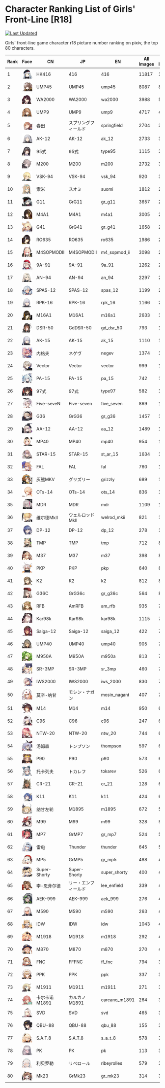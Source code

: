 # Character Ranking List of Girls' Front-Line [R18]

[![Last Updated](https://img.shields.io/endpoint?url=https://gist.githubusercontent.com/narugo1992/254442dea2e77cf46366df97f499242f/raw/data_last_update.json)](https://huggingface.co/datasets/deepghs/game_characters)

Girls' front-line game character r18 picture number ranking on pixiv, the top 80 characters. 

|   Rank | Face                                              | CN           | JP           | EN            |   All Images |   R18 Images |
|--------|---------------------------------------------------|--------------|--------------|---------------|--------------|--------------|
|      1 | ![416](./images/logo_416.png)                     | HK416        | 416          | 416           |        11817 |         1628 |
|      2 | ![ump45](./images/logo_ump45.png)                 | UMP45        | UMP45        | ump45         |         8087 |          861 |
|      3 | ![wa2000](./images/logo_wa2000.png)               | WA2000       | WA2000       | wa2000        |         3988 |          516 |
|      4 | ![ump9](./images/logo_ump9.png)                   | UMP9         | UMP9         | ump9          |         4717 |          447 |
|      5 | ![springfield](./images/logo_springfield.png)     | 春田           | スプリングフィールド   | springfield   |         2704 |          399 |
|      6 | ![ak_12](./images/logo_ak_12.png)                 | AK-12        | AK-12        | ak_12         |         2733 |          336 |
|      7 | ![type95](./images/logo_type95.png)               | 95式          | 95式          | type95        |         1115 |          326 |
|      8 | ![m200](./images/logo_m200.png)                   | M200         | M200         | m200          |         2732 |          308 |
|      9 | ![vsk_94](./images/logo_vsk_94.png)               | VSK-94       | VSK-94       | vsk_94        |          920 |          305 |
|     10 | ![suomi](./images/logo_suomi.png)                 | 索米           | スオミ          | suomi         |         1812 |          281 |
|     11 | ![gr_g11](./images/logo_gr_g11.png)               | G11          | GrG11        | gr_g11        |         3657 |          273 |
|     12 | ![m4a1](./images/logo_m4a1.png)                   | M4A1         | M4A1         | m4a1          |         3005 |          267 |
|     13 | ![gr_g41](./images/logo_gr_g41.png)               | G41          | GrG41        | gr_g41        |         1658 |          260 |
|     14 | ![ro635](./images/logo_ro635.png)                 | RO635        | RO635        | ro635         |         1986 |          259 |
|     15 | ![m4_sopmod_ii](./images/logo_m4_sopmod_ii.png)   | M4SOPMODII   | M4SOPMODII   | m4_sopmod_ii  |         3098 |          251 |
|     16 | ![9a_91](./images/logo_9a_91.png)                 | 9A-91        | 9A-91        | 9a_91         |         1262 |          224 |
|     17 | ![an_94](./images/logo_an_94.png)                 | AN-94        | AN-94        | an_94         |         2297 |          215 |
|     18 | ![spas_12](./images/logo_spas_12.png)             | SPAS-12      | SPAS-12      | spas_12       |         1199 |          215 |
|     19 | ![rpk_16](./images/logo_rpk_16.png)               | RPK-16       | RPK-16       | rpk_16        |         1166 |          201 |
|     20 | ![m16a1](./images/logo_m16a1.png)                 | M16A1        | M16A1        | m16a1         |         2633 |          198 |
|     21 | ![gd_dsr_50](./images/logo_gd_dsr_50.png)         | DSR-50       | GdDSR-50     | gd_dsr_50     |          793 |          196 |
|     22 | ![ak_15](./images/logo_ak_15.png)                 | AK-15        | AK-15        | ak_15         |         1110 |          187 |
|     23 | ![negev](./images/logo_negev.png)                 | 内格夫          | ネゲヴ          | negev         |         1374 |          183 |
|     24 | ![vector](./images/logo_vector.png)               | Vector       | Vector       | vector        |          999 |          166 |
|     25 | ![pa_15](./images/logo_pa_15.png)                 | PA-15        | PA-15        | pa_15         |          742 |          162 |
|     26 | ![type97](./images/logo_type97.png)               | 97式          | 97式          | type97        |          582 |          145 |
|     27 | ![five_seven](./images/logo_five_seven.png)       | Five-seveN   | Five-seven   | five_seven    |          869 |          144 |
|     28 | ![gr_g36](./images/logo_gr_g36.png)               | G36          | GrG36        | gr_g36        |         1457 |          143 |
|     29 | ![aa_12](./images/logo_aa_12.png)                 | AA-12        | AA-12        | aa_12         |         1489 |          142 |
|     30 | ![mp40](./images/logo_mp40.png)                   | MP40         | MP40         | mp40          |          954 |          135 |
|     31 | ![st_ar_15](./images/logo_st_ar_15.png)           | STAR-15      | STAR-15      | st_ar_15      |         1634 |          133 |
|     32 | ![fal](./images/logo_fal.png)                     | FAL          | FAL          | fal           |          760 |          132 |
|     33 | ![grizzly](./images/logo_grizzly.png)             | 灰熊MKV        | グリズリー        | grizzly       |          689 |          118 |
|     34 | ![ots_14](./images/logo_ots_14.png)               | OTs-14       | OTs-14       | ots_14        |          836 |          114 |
|     35 | ![mdr](./images/logo_mdr.png)                     | MDR          | MDR          | mdr           |         1109 |          112 |
|     36 | ![welrod_mkii](./images/logo_welrod_mkii.png)     | 维尔德MkⅡ       | ウェルロッドMkII   | welrod_mkii   |          821 |          111 |
|     37 | ![dp_12](./images/logo_dp_12.png)                 | DP-12        | DP-12        | dp_12         |          278 |          101 |
|     38 | ![tmp](./images/logo_tmp.png)                     | TMP          | TMP          | tmp           |          712 |           89 |
|     39 | ![m37](./images/logo_m37.png)                     | M37          | M37          | m37           |          398 |           87 |
|     40 | ![pkp](./images/logo_pkp.png)                     | PKP          | PKP          | pkp           |          640 |           85 |
|     41 | ![k2](./images/logo_k2.png)                       | K2           | K2           | k2            |          812 |           83 |
|     42 | ![gr_g36c](./images/logo_gr_g36c.png)             | G36C         | GrG36c       | gr_g36c       |          564 |           82 |
|     43 | ![am_rfb](./images/logo_am_rfb.png)               | RFB          | AmRFB        | am_rfb        |          935 |           77 |
|     44 | ![kar98k](./images/logo_kar98k.png)               | Kar98k       | Kar98k       | kar98k        |         1115 |           74 |
|     45 | ![saiga_12](./images/logo_saiga_12.png)           | Saiga-12     | Saiga-12     | saiga_12      |          422 |           73 |
|     46 | ![ump40](./images/logo_ump40.png)                 | UMP40        | UMP40        | ump40         |          905 |           72 |
|     47 | ![m950a](./images/logo_m950a.png)                 | M950A        | M950A        | m950a         |          813 |           72 |
|     48 | ![sr_3mp](./images/logo_sr_3mp.png)               | SR-3MP       | SR-3MP       | sr_3mp        |          460 |           72 |
|     49 | ![iws_2000](./images/logo_iws_2000.png)           | IWS2000      | IWS2000      | iws_2000      |          830 |           71 |
|     50 | ![mosin_nagant](./images/logo_mosin_nagant.png)   | 莫辛-纳甘        | モシン・ナガン      | mosin_nagant  |          407 |           70 |
|     51 | ![m14](./images/logo_m14.png)                     | M14          | M14          | m14           |          950 |           69 |
|     52 | ![c96](./images/logo_c96.png)                     | C96          | C96          | c96           |          247 |           69 |
|     53 | ![ntw_20](./images/logo_ntw_20.png)               | NTW-20       | NTW-20       | ntw_20        |          744 |           68 |
|     54 | ![thompson](./images/logo_thompson.png)           | 汤姆森          | トンプソン        | thompson      |          597 |           66 |
|     55 | ![p90](./images/logo_p90.png)                     | P90          | P90          | p90           |          573 |           66 |
|     56 | ![tokarev](./images/logo_tokarev.png)             | 托卡列夫         | トカレフ         | tokarev       |          526 |           65 |
|     57 | ![cr_21](./images/logo_cr_21.png)                 | CR-21        | CR-21        | cr_21         |          128 |           61 |
|     58 | ![k11](./images/logo_k11.png)                     | K11          | K11          | k11           |          424 |           60 |
|     59 | ![m1895](./images/logo_m1895.png)                 | 纳甘左轮         | M1895        | m1895         |          672 |           56 |
|     60 | ![m99](./images/logo_m99.png)                     | M99          | M99          | m99           |          328 |           55 |
|     61 | ![gr_mp7](./images/logo_gr_mp7.png)               | MP7          | GrMP7        | gr_mp7        |          524 |           52 |
|     62 | ![thunder](./images/logo_thunder.png)             | 雷电           | Thunder      | thunder       |          645 |           51 |
|     63 | ![gr_mp5](./images/logo_gr_mp5.png)               | MP5          | GrMP5        | gr_mp5        |          488 |           48 |
|     64 | ![super_shorty](./images/logo_super_shorty.png)   | Super-Shorty | Super-Shorty | super_shorty  |          400 |           47 |
|     65 | ![lee_enfield](./images/logo_lee_enfield.png)     | 李-恩菲尔德       | リー・エンフィールド   | lee_enfield   |          339 |           46 |
|     66 | ![aek_999](./images/logo_aek_999.png)             | AEK-999      | AEK-999      | aek_999       |          276 |           46 |
|     67 | ![m590](./images/logo_m590.png)                   | M590         | M590         | m590          |          263 |           45 |
|     68 | ![idw](./images/logo_idw.png)                     | IDW          | IDW          | idw           |         1043 |           43 |
|     69 | ![m1918](./images/logo_m1918.png)                 | M1918        | M1918        | m1918         |          292 |           43 |
|     70 | ![m870](./images/logo_m870.png)                   | M870         | M870         | m870          |          270 |           42 |
|     71 | ![ff_fnc](./images/logo_ff_fnc.png)               | FNC          | FFFNC        | ff_fnc        |          794 |           39 |
|     72 | ![ppk](./images/logo_ppk.png)                     | PPK          | PPK          | ppk           |          337 |           39 |
|     73 | ![m1911](./images/logo_m1911.png)                 | M1911        | M1911        | m1911         |          271 |           39 |
|     74 | ![carcano_m1891](./images/logo_carcano_m1891.png) | 卡尔卡诺M1891    | カルカノM1891    | carcano_m1891 |          264 |           39 |
|     75 | ![svd](./images/logo_svd.png)                     | SVD          | SVD          | svd           |          465 |           38 |
|     76 | ![qbu_88](./images/logo_qbu_88.png)               | QBU-88       | QBU-88       | qbu_88        |          155 |           38 |
|     77 | ![s_a_t_8](./images/logo_s_a_t_8.png)             | S.A.T.8      | S.A.T.8      | s_a_t_8       |          578 |           37 |
|     78 | ![pk](./images/logo_pk.png)                       | PK           | PK           | pk            |          113 |           37 |
|     79 | ![ribeyrolles](./images/logo_ribeyrolles.png)     | 利贝罗勒         | リベロール        | ribeyrolles   |          579 |           36 |
|     80 | ![gr_mk23](./images/logo_gr_mk23.png)             | Mk23         | GrMk23       | gr_mk23       |          314 |           36 |
